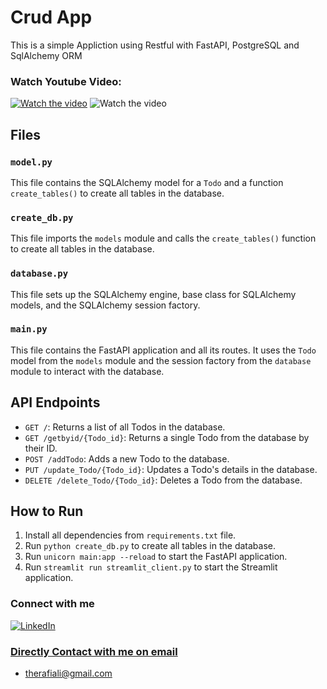 # Crud App 

This is a simple Appliction using Restful with FastAPI, PostgreSQL and SqlAlchemy ORM

### Watch Youtube Video:
[![Watch the video](https://i.ytimg.com/an_webp/ZTmTD4mR4fw/mqdefault_6s.webp?du=3000&sqp=CPTKoq0G&rs=AOn4CLAicLPM5ia-ILpLZX_dssnOy-5exA)](https://youtu.be/ZTmTD4mR4fw)
![Watch the video](https://youtu.be/ZTmTD4mR4fw)


## Files

### `model.py`

This file contains the SQLAlchemy model for a `Todo` and a function `create_tables()` to create all tables in the database.

### `create_db.py`

This file imports the `models` module and calls the `create_tables()` function to create all tables in the database.

### `database.py`

This file sets up the SQLAlchemy engine, base class for SQLAlchemy models, and the SQLAlchemy session factory.

### `main.py`

This file contains the FastAPI application and all its routes. It uses the `Todo` model from the `models` module and the session factory from the `database` module to interact with the database.

## API Endpoints

- `GET /`: Returns a list of all Todos in the database.
- `GET /getbyid/{Todo_id}`: Returns a single Todo from the database by their ID.
- `POST /addTodo`: Adds a new Todo to the database.
- `PUT /update_Todo/{Todo_id}`: Updates a Todo's details in the database.
- `DELETE /delete_Todo/{Todo_id}`: Deletes a Todo from the database.

## How to Run

1. Install all dependencies from `requirements.txt` file.
2. Run `python create_db.py` to create all tables in the database.
3. Run `unicorn main:app --reload` to start the FastAPI application.
4. Run `streamlit run streamlit_client.py` to start the Streamlit application.


### Connect with me
<a href="https://www.linkedin.com/in/therafiali/"><img  alt="LinkedIn" title="LinkedIn" src="https://img.shields.io/badge/LinkedIn-0b5fbb?style=for-the-badge&logo=linkedin&logoColor=white"/></a>
### [Directly Contact with me on email](mailto:therafiali@gmial.com)
- therafiali@gmail.com
